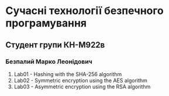 # Сучасні технології безпечного програмування
## Студент групи КН-М922в
### Безпалий Марко Леонідович

1. Lab01 - Hashing with the SHA-256 algorithm
2. Lab02 - Symmetric encryption using the AES algorithm 
3. Lab03 - Asymmetric encryption using the RSA algorithm